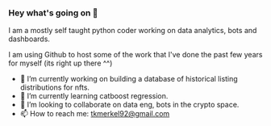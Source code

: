 ### Hey what's going on 👋

I am a mostly self taught python coder working on data analytics, bots and dashboards.

I am using Github to host some of the work that I've done the past few years for myself
(its right up there ^^)

- 🔭 I’m currently working on building a database of historical listing distributions for nfts.
- 🌱 I’m currently learning catboost regression.
- 👯 I’m looking to collaborate on data eng, bots in the crypto space.
- 📫 How to reach me: tkmerkel92@gmail.com

